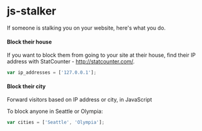 js-stalker
==========
If someone is stalking you on your website, here's what you do.

#### Block their house ####
If you want to block them from going to your site at their house, find their IP address with
StatCounter - http://statcounter.com/.

```javascript
var ip_addresses = ['127.0.0.1'];
```


#### Block their city ####
Forward visitors based on IP address or city, in JavaScript

To block anyone in Seattle or Olympia:
```javascript
var cities = ['Seattle', 'Olympia'];
```
